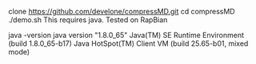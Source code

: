clone https://github.com/develone/compressMD.git
cd compressMD
./demo.sh
This requires java.
Tested on RapBian

java -version
java version "1.8.0_65"
Java(TM) SE Runtime Environment (build 1.8.0_65-b17)
Java HotSpot(TM) Client VM (build 25.65-b01, mixed mode)

